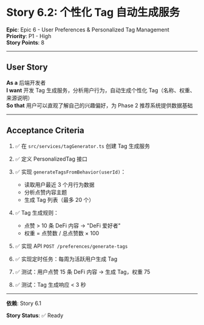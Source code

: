 # Story 6.2: 个性化 Tag 自动生成服务

**Epic**: Epic 6 - User Preferences & Personalized Tag Management  
**Priority**: P1 - High  
**Story Points**: 8

---

## User Story

**As a** 后端开发者  
**I want** 开发 Tag 生成服务，分析用户行为，自动生成个性化 Tag（名称、权重、来源说明）  
**So that** 用户可以直观了解自己的兴趣偏好，为 Phase 2 推荐系统提供数据基础

---

## Acceptance Criteria

1. ✅ 在 `src/services/tagGenerator.ts` 创建 Tag 生成服务

2. ✅ 定义 PersonalizedTag 接口

3. ✅ 实现 `generateTagsFromBehavior(userId)`：
   - 读取用户最近 3 个月行为数据
   - 分析点赞内容主题
   - 生成 Tag 列表（最多 20 个）

4. ✅ Tag 生成规则：
   - 点赞 > 10 条 DeFi 内容 → "DeFi 爱好者"
   - 权重 = 点赞数 / 总点赞数 × 100

5. ✅ 实现 API `POST /preferences/generate-tags`

6. ✅ 实现定时任务：每周为活跃用户生成 Tag

7. ✅ 测试：用户点赞 15 条 DeFi 内容 → 生成 Tag，权重 75

8. ✅ 测试：Tag 生成响应 < 3 秒

---

**依赖**: Story 6.1

**Story Status**: ✅ Ready
